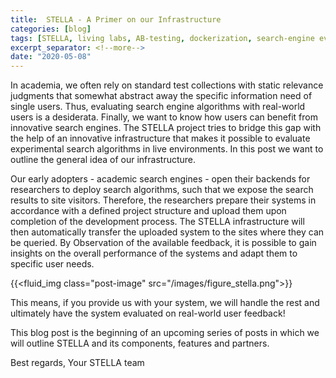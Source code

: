 ```yaml
---
title:  STELLA - A Primer on our Infrastructure
categories: [blog]
tags: [STELLA, living labs, AB-testing, dockerization, search-engine evaluation, live evaluation, docker infrastructure]
excerpt_separator: <!--more-->
date: "2020-05-08"
---
```

<p>
In academia, we often rely on standard test collections with static relevance judgments that somewhat abstract away the specific information need of single users. Thus, evaluating search engine algorithms with real-world users is a desiderata. Finally, we want to know how users can benefit from innovative search engines. The STELLA project tries to bridge this gap with the help of an innovative infrastructure that makes it possible to evaluate experimental search algorithms in live environments. In this post we want to outline the general idea of our infrastructure.

<!--more-->

Our early adopters - academic search engines - open their backends for researchers to deploy search algorithms, such that we expose the search results to site visitors. Therefore, the researchers prepare their systems in accordance with a defined project structure and upload them upon completion of the development process. The STELLA infrastructure will then automatically transfer the uploaded system to the sites where they can be queried. By Observation of the available feedback, it is possible to gain insights on the overall performance of the systems and adapt them to specific user needs.

{{<fluid_img class="post-image" src="/images/figure_stella.png">}}

This means, if you provide us with your system, we will handle the rest and ultimately have the system evaluated on real-world user feedback!

This blog post is the beginning of an upcoming series of posts in which we will outline STELLA and its components, features and partners.

Best regards, Your STELLA team
</p>